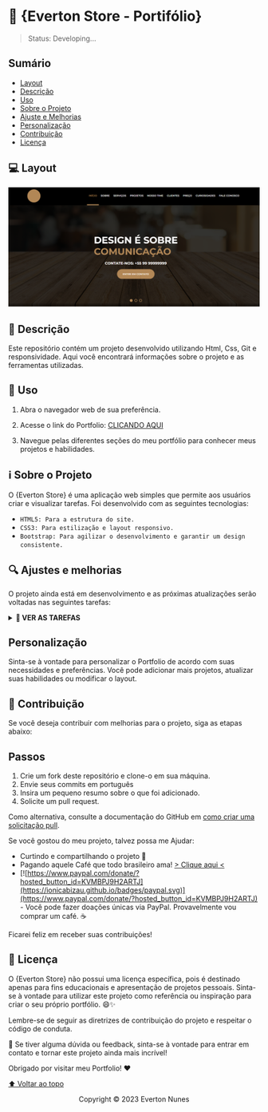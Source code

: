 # 🚀 {Everton Store - Portifólio}
      
> Status: Developing...

## Sumário

- [Layout](#Layout)
- [Descrição](#Descrição)
- [Uso](#Uso)
- [Sobre o Projeto](#Sobre-o-Projeto)
- [Ajuste e Melhorias](#ajuste-e-melhorias)
- [Personalização](#personalizacao)
- [Contribuição](#contribuicao)
- [Licença](#licenca)

## 💻 Layout

<img src="assets/images/captura.png" alt="Everton Store">

## 📄 Descrição
Este repositório contém um projeto desenvolvido utilizando Html, Css, Git e responsividade.  Aqui você encontrará informações sobre o projeto e as ferramentas utilizadas.

## 📂 Uso

1. Abra o navegador web de sua preferência.

2. Acesse o link do Portfolio: <a href="https://evertonnunesc.github.io/Everton-Store/">CLICANDO AQUI</a>

3. Navegue pelas diferentes seções do meu portfólio para conhecer meus projetos e habilidades.

## ℹ️ Sobre o Projeto

O {Everton Store} é uma aplicação web simples que permite aos usuários criar e visualizar tarefas. Foi desenvolvido com as seguintes tecnologias:

- ``HTML5: Para a estrutura do site.``
- ``CSS3: Para estilização e layout responsivo.``
- ``Bootstrap: Para agilizar o desenvolvimento e garantir um design consistente.``

## 🔍 Ajustes e melhorias

O projeto ainda está em desenvolvimento e as próximas atualizações serão voltadas nas seguintes tarefas:

<details>
<summary><b>👀 VER AS TAREFAS</b></summary>
 
- [x] Projeto inicial
- [x] Organização da estrutura
- [x] Header
- [x] Menu
- [x] Banner
- [x] Slide
- [x] Sections
- [x] Serviços
- [x] Projetos
- [ ] Nosso time
- [ ] Mapa
- [ ] Rodapé
- [ ] Responsividade Tablet
- [ ] Responsividade Mobile
</details>

## Personalização

Sinta-se à vontade para personalizar o Portfolio de acordo com suas necessidades e preferências. Você pode adicionar mais projetos, atualizar suas habilidades ou modificar o layout.

## 🤝 Contribuição

Se você deseja contribuir com melhorias para o projeto, siga as etapas abaixo:

## Passos

 1. Crie um fork deste repositório e clone-o em sua máquina.
 2. Envie seus commits em português
 3. Insira um pequeno resumo sobre o que foi adicionado.
 4. Solicite um pull request. 

Como alternativa, consulte a documentação do GitHub em [como criar uma solicitação pull](https://help.github.com/en/github/collaborating-with-issues-and-pull-requests/creating-a-pull-request).

 Se você gostou do meu projeto, talvez possa me Ajudar:
 - Curtindo e compartilhando o projeto 🚀
 - Pagando aquele Café que todo brasileiro ama! <a href="https://www.buymeacoffee.com/evertonnunes" target="_blank">> Clique aqui <</a>
 - [![https://www.paypal.com/donate/?hosted_button_id=KVMBPJ9H2ARTJ](https://ionicabizau.github.io/badges/paypal.svg)](https://www.paypal.com/donate/?hosted_button_id=KVMBPJ9H2ARTJ) - Você pode fazer doações únicas via PayPal. Provavelmente vou comprar um café. ☕

Ficarei feliz em receber suas contribuições!

## 📝 Licença

O {Everton Store} não possui uma licença específica, pois é destinado apenas para fins educacionais e apresentação de projetos pessoais. Sinta-se à vontade para utilizar este projeto como referência ou inspiração para criar o seu próprio portfólio. 😄✨

Lembre-se de seguir as diretrizes de contribuição do projeto e respeitar o código de conduta.

💬 Se tiver alguma dúvida ou feedback, sinta-se à vontade para entrar em contato e tornar este projeto ainda mais incrível!

Obrigado por visitar meu Portfolio! ❤️


[⬆ Voltar ao topo](#Everton-Store)<br>

<p align="center">Copyright © 2023 Everton Nunes</p>
